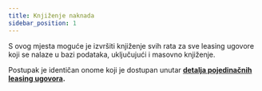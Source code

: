 ```yaml
---
title: Knjiženje naknada
sidebar_position: 1
---
```


S ovog mjesta moguće je izvršiti knjiženje svih rata za sve leasing ugovore koji se nalaze u bazi podataka, uključujući i masovno knjiženje.  

Postupak je identičan onome koji je dostupan unutar **[detalja pojedinačnih leasing ugovora](/docs/finance-area/leasing/new).**






